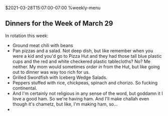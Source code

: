 $2021-03-28T15:07:00-07:00
%weekly-menu
## Dinners for the Week of March 29

In rotation this week:

* Ground meat chili with beans
* Pan pizzas and a salad. Not deep dish, but like remember when you were a kid and you'd go to Pizza Hut and they had those tall blue plastic cups and the red and white checkered plastic tablecloths? No? Me neither. My mom would sometimes _order in_ from the Hut, but like going out to dinner was way too rich for us.
* Grilled Swordfish with Iceberg Wedge Salads.
* Peppers stuffed with rice, chickpeas, spinach and chorizo. So fucking continental.
* And I'm certainly not religious in any sense of the word, but goddamn it I love a good ham. So we're having ham. And I'll make challah even though it's chametz, but like, I'm making ham, so...
* 
